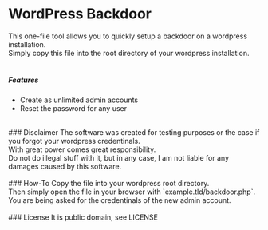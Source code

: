 # WordPress Backdoor
This one-file tool allows you to quickly setup a backdoor on a wordpress installation.<br>
Simply copy this file into the root directory of your wordpress installation.<br>
<br>
##### Features
* Create as unlimited admin accounts
* Reset the password for any user
<br>
### Disclaimer
The software was created for testing purposes or the case if you forgot your wordpress credentinals.<br>
With great power comes great responsibility.<br>
Do not do illegal stuff with it, but in any case, I am not liable for any damages caused by this software.<br>
<br>
### How-To
Copy the file into your wordpress root directory.<br>
Then simply open the file in your browser with `example.tld/backdoor.php`.<br>
You are being asked for the credentinals of the new admin account.<br>
<br>
### License
It is public domain, see LICENSE

